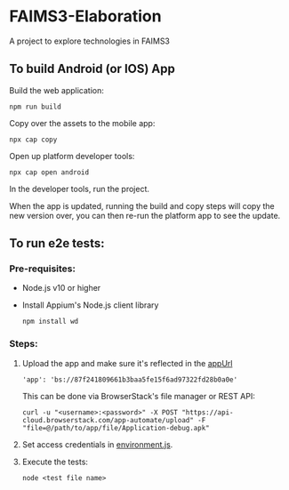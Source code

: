 # FAIMS3-Elaboration
A project to explore technologies in FAIMS3 

## To build Android (or IOS) App

Build the web application:

```
npm run build
```
Copy over the assets to the mobile app:

```
npx cap copy
```

Open up platform developer tools:

```
npx cap open android
```

In the developer tools, run the project.

When the app is updated, running the build and copy steps will copy the new version over, you can then re-run the platform app to see the update.


## To run e2e tests:

### Pre-requisites:
- Node.js v10 or higher
- Install Appium's Node.js client library 

  `npm install wd`

### Steps: 
1. Upload the app and make sure it's reflected in the [appUrl](https://github.com/FAIMS/FAIMS3-Elaboration/blob/master/src/e2e/environment.js)

    `'app': 'bs://87f241809661b3baa5fe15f6ad97322fd28b0a0e'`
   
   This can be done via BrowserStack's file manager or REST API:
   
   `curl -u "<username>:<password>" -X POST "https://api-cloud.browserstack.com/app-automate/upload" -F "file=@/path/to/app/file/Application-debug.apk"`
    
2. Set access credentials in [environment.js](https://github.com/FAIMS/FAIMS3-Elaboration/blob/master/src/e2e/environment.js).

3. Execute the tests:

   `node <test file name>`


